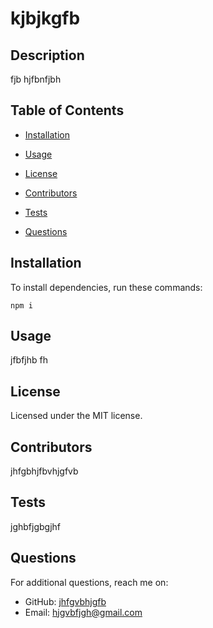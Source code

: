 # kjbjkgfb

  ## Description

  fjb hjfbnfjbh

  ## Table of Contents

  * [Installation](#installation)

  * [Usage](#usage)

  * [License](#license)

  * [Contributors](#contributors)

  * [Tests](#tests)

  * [Questions](#questions)

  ## Installation

  To install dependencies, run these commands:

  ```
  npm i
  ```

  ## Usage

  jfbfjhb fh

  ## License

  Licensed under the MIT license.

  ## Contributors

  jhfgbhjfbvhjgfvb

  ## Tests

  jghbfjgbgjhf

  ## Questions

  For additional questions, reach me on: 

  - GitHub: [jhfgvbhjgfb](https://github.com/jhfgvbhjgfb/)
  - Email:  hjgvbfjgh@gmail.com
